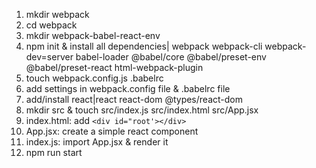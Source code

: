 1. mkdir webpack
2. cd webpack
3. mkdir webpack-babel-react-env
4. npm init & install all dependencies| webpack webpack-cli webpack-dev=server babel-loader @babel/core @babel/preset-env @babel/preset-react html-webpack-plugin
5. touch webpack.config.js .babelrc
6. add settings in webpack.config file & .babelrc file
7. add/install react|react react-dom @types/react-dom
8. mkdir src & touch src/index.js src/index.html src/App.jsx
9. index.html: add `<div id="root'></div>`
10. App.jsx: create a simple react component
11. index.js: import App.jsx & render it
12. npm run start
